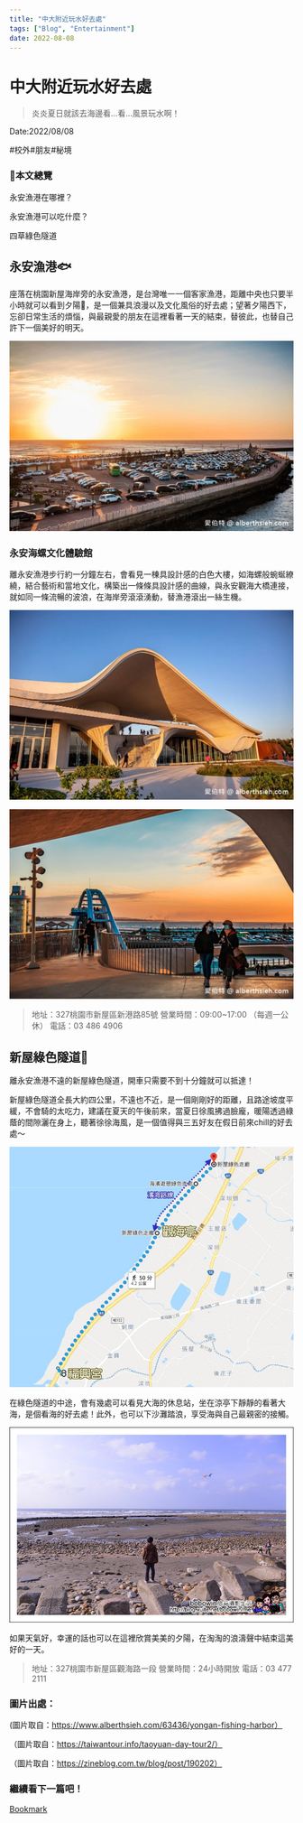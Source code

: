 ```yaml
---
title: "中大附近玩水好去處"
tags: ["Blog", "Entertainment"]
date: 2022-08-08
---
```

# 中大附近玩水好去處

> 炎炎夏日就該去海邊看…看…風景玩水啊！

Date:2022/08/08



#校外#朋友#秘境



### 🍭本文總覽

永安漁港在哪裡？

永安漁港可以吃什麼？

四草綠色隧道

## 永安漁港🐟

座落在桃園新屋海岸旁的永安漁港，是台灣唯一一個客家漁港，距離中央也只要半小時就可以看到夕陽🌇，是一個兼具浪漫以及文化風俗的好去處；望著夕陽西下，忘卻日常生活的煩惱，與最親愛的朋友在這裡看著一天的結束，替彼此，也替自己許下一個美好的明天。

![Image](https://raw.githubusercontent.com/NCU-FRESH/2024-blog/main/images/20240717_204547_image.jpg)

### 永安海螺文化體驗館

離永安漁港步行約一分鐘左右，會看見一棟具設計感的白色大樓，如海螺般蜿蜒繚繞，結合藝術和當地文化，構築出一條條具設計感的曲線，與永安觀海大橋連接，就如同一條流暢的波浪，在海岸旁滾滾湧動，替漁港滾出一絲生機。

![Image](https://raw.githubusercontent.com/NCU-FRESH/2024-blog/main/images/20240717_204550_image.jpg)

![Image](https://raw.githubusercontent.com/NCU-FRESH/2024-blog/main/images/20240717_204553_image.jpg)

> 地址：327桃園市新屋區新港路85號                                                                                                        營業時間：09:00~17:00 （每週一公休）                                                                                             電話：03 486 4906

## 新屋綠色隧道🌲

離永安漁港不遠的新屋綠色隧道，開車只需要不到十分鐘就可以抵達！

新屋綠色隧道全長大約四公里，不遠也不近，是一個剛剛好的距離，且路途坡度平緩，不會騎的太吃力，建議在夏天的午後前來，當夏日徐風拂過臉龐，暖陽透過綠蔭的間隙灑在身上，聽著徐徐海風，是一個值得與三五好友在假日前來chill的好去處～

![Image](https://raw.githubusercontent.com/NCU-FRESH/2024-blog/main/images/20240717_204556_image.jpg)

在綠色隧道的中途，會有幾處可以看見大海的休息站，坐在涼亭下靜靜的看著大海，是個看海的好去處！此外，也可以下沙灘踏浪，享受海與自己最親密的接觸。

![Image](https://raw.githubusercontent.com/NCU-FRESH/2024-blog/main/images/20240717_204602_image.jpg)

如果天氣好，幸運的話也可以在這裡欣賞美美的夕陽，在淘淘的浪濤聲中結束這美好的一天。

> 地址：327桃園市新屋區觀海路一段                                                                                                      營業時間：24小時開放                                                                                            電話：03 477 2111

### 圖片出處：

 (圖片取自：https://www.alberthsieh.com/63436/yongan-fishing-harbor）

（圖片取自：https://taiwantour.info/taoyuan-day-tour2/）

（圖片取自：https://zineblog.com.tw/blog/post/190202）

### 繼續看下一篇吧！

[Bookmark](https://ncufresh.ncu.edu.tw/blog/fun/?postId=3bf4e85f-ebbe-4fac-b63c-3139235228cb)

